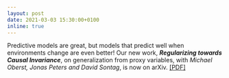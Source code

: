 ```yaml
---
layout: post
date: 2021-03-03 15:30:00+0100
inline: true
---
```

Predictive models are great, but models that predict well when environments change are even better!
Our new work, __*Regularizing towards Causal Invariance*__, on generalization from proxy variables, with *Michael Oberst, Jonas Peters and David Sontag*, is now on arXiv. [[PDF]](https://arxiv.org/pdf/2103.02477.pdf)
